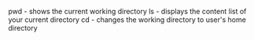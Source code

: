 pwd - shows the current working directory
ls - displays the content list of your current directory
cd - changes the working directory to user's home directory
